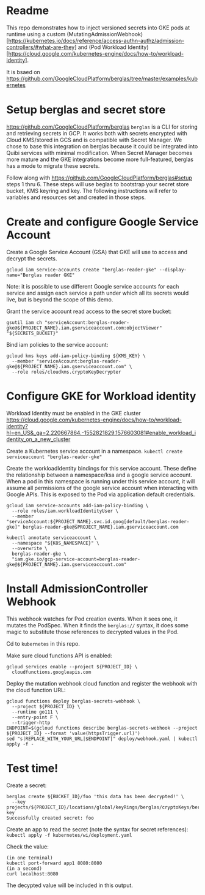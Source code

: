 # Readme

This repo demonstrates how to inject versioned secrets into GKE pods at runtime using a custom (MutatingAdmissionWebhook)[https://kubernetes.io/docs/reference/access-authn-authz/admission-controllers/#what-are-they] and (Pod Workload Identity)[https://cloud.google.com/kubernetes-engine/docs/how-to/workload-identity].

It is bsaed on https://github.com/GoogleCloudPlatform/berglas/tree/master/examples/kubernetes

# Setup berglas and secret store

https://github.com/GoogleCloudPlatform/berglas
`berglas` is a CLI for storing and retrieving secrets in GCP. It works both with secrets encrypted with Cloud KMS/stored in GCS and is compatible with Secret Manager.
We chose to base this integration on berglas because it could be integrated into Quibi services with minimal modification. When Secret Manager becomes more mature and the GKE
integrations become more full-featured, berglas has a mode to migrate these secrets.

Follow along with https://github.com/GoogleCloudPlatform/berglas#setup steps 1 thru 6.
These steps will use beglas to bootstrap your secret store bucket, KMS keyring and key.
The following instructions will refer to variables and resources set and created in those steps.

# Create and configure Google Service Account
Create a Google Service Account (GSA) that GKE will use to access and decrypt the secrets.

`gcloud iam service-accounts create "berglas-reader-gke" --display-name="Berglas reader GKE"`

Note: it is possible to use different Google service accounts for each service and assign each service a path under which all its secrets would live, but is beyond the scope of this demo.

Grant the service account read access to the secret store bucket:

`gsutil iam ch "serviceAccount:berglas-reader-gke@${PROJECT_NAME}.iam.gserviceaccount.com:objectViewer" "${SECRETS_BUCKET}"`

Bind iam policies to the service account:

```
gcloud kms keys add-iam-policy-binding ${KMS_KEY} \
  --member "serviceAccount:berglas-reader-gke@${PROJECT_NAME}.iam.gserviceaccount.com" \
  --role roles/cloudkms.cryptoKeyDecrypter
```

# Configure GKE for Workload identity
Workload Identity must be enabled in the GKE cluster https://cloud.google.com/kubernetes-engine/docs/how-to/workload-identity?hl=en_US&_ga=2.220667864.-1552821829.1576603081#enable_workload_identity_on_a_new_cluster


Create a Kubernetes service account in a namespace.
`kubectl create serviceaccount "berglas-reader-gke"`

Create the workloadIdentity bindings for this service account. These define the relationship between a namespace/ksa and a google service account.
When a pod in this namespace is running under this service account, it will assume all permissions of the google service account when interacting with
Google APIs. This is exposed to the Pod via application default credentials.

```
gcloud iam service-accounts add-iam-policy-binding \
  --role roles/iam.workloadIdentityUser \
  --member "serviceAccount:${PROJECT_NAME}.svc.id.goog[default/berglas-reader-gke]" berglas-reader-gke@$PROJECT_NAME}.iam.gserviceaccount.com

kubectl annotate serviceaccount \
  --namespace "${K8S_NAMESPACE}" \
  --overwrite \
  berglas-reader-gke \
  "iam.gke.io/gcp-service-account=berglas-reader-gke@${PROJECT_NAME}.iam.gserviceaccount.com"
```

# Install AdmissionController Webhook
This webhook watches for Pod creation events. When it sees one, it mutates the PodSpec. When it finds the `berglas://` syntax, it
does some magic to substitute those references to decrypted values in the Pod.

Cd to `kubernetes` in this repo.

Make sure cloud functions API is enabled:
```
gcloud services enable --project ${PROJECT_ID} \
  cloudfunctions.googleapis.com
```

Deploy the mutation webhook cloud function and register the webhook with the cloud function URL:
```
gcloud functions deploy berglas-secrets-webhook \
  --project ${PROJECT_ID} \
  --runtime go111 \
  --entry-point F \
  --trigger-http
ENDPOINT=$(gcloud functions describe berglas-secrets-webhook --project ${PROJECT_ID} --format 'value(httpsTrigger.url)')
sed "s|REPLACE_WITH_YOUR_URL|$ENDPOINT|" deploy/webhook.yaml | kubectl apply -f -
```


# Test time!

Create a secret:
```
berglas create ${BUCKET_ID}/foo 'this data has been decrypted!' \
  --key projects/${PROJECT_ID}/locations/global/keyRings/berglas/cryptoKeys/berglas-key
Successfully created secret: foo
```

Create an app to read the secret (note the syntax for secret references):
`kubectl apply -f kubernetes/wi/deployment.yaml`

Check the value:
```
(in one terminal)
kubectl port-forward app1 8080:8080
(in a second)
curl localhost:8080
```
The decypted value will be included in this output.
